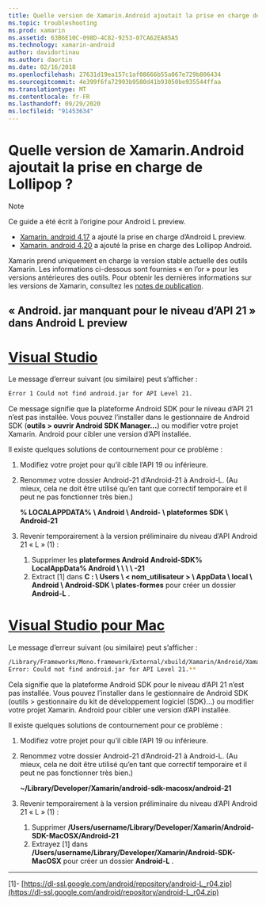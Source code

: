 ```yaml
---
title: Quelle version de Xamarin.Android ajoutait la prise en charge de Lollipop ?
ms.topic: troubleshooting
ms.prod: xamarin
ms.assetid: 63B6E10C-098D-4C82-9253-07CA62EA85A5
ms.technology: xamarin-android
author: davidortinau
ms.author: daortin
ms.date: 02/16/2018
ms.openlocfilehash: 27631d19ea157c1af08666b55a067e729b806434
ms.sourcegitcommit: 4e399f6fa72993b9580d41b93050be935544ffaa
ms.translationtype: MT
ms.contentlocale: fr-FR
ms.lasthandoff: 09/29/2020
ms.locfileid: "91453634"
---
```

# <a name="what-version-of-xamarinandroid-added-lollipop-support"></a>Quelle version de Xamarin.Android ajoutait la prise en charge de Lollipop ?

> [!NOTE]
> Ce guide a été écrit à l’origine pour Android L preview.

- [Xamarin. android 4,17](https://github.com/xamarin/release-notes-archive/blob/master/release-notes/android/xamarin.android_4/xamarin.android_4.17/index.md) a ajouté la prise en charge d’Android L preview.
- [Xamarin. android 4,20](https://github.com/xamarin/release-notes-archive/blob/master/release-notes/android/xamarin.android_4/xamarin.android_4.20/index.md) a ajouté la prise en charge des Lollipop Android.

Xamarin prend uniquement en charge la version stable actuelle des outils Xamarin. Les informations ci-dessous sont fournies « en l’or » pour les versions antérieures des outils. Pour obtenir les dernières informations sur les versions de Xamarin, consultez les [notes de publication](/xamarin/android/release-notes/).

## <a name="missing-androidjar-for-api-level-21-in-android-l-preview"></a>« Android. jar manquant pour le niveau d’API 21 » dans Android L preview

# <a name="visual-studio"></a>[Visual Studio](#tab/windows)

Le message d’erreur suivant (ou similaire) peut s’afficher :

```cmd
Error 1 Could not find android.jar for API Level 21.
```

Ce message signifie que la plateforme Android SDK pour le niveau d’API 21 n’est pas installée. Vous pouvez l’installer dans le gestionnaire de Android SDK (**outils > ouvrir Android SDK Manager...**) ou modifier votre projet Xamarin. Android pour cibler une version d’API installée.

Il existe quelques solutions de contournement pour ce problème :

1. Modifiez votre projet pour qu’il cible l’API 19 ou inférieure.

2. Renommez votre dossier Android-21 d’Android-21 à Android-L. (Au mieux, cela ne doit être utilisé qu’en tant que correctif temporaire et il peut ne pas fonctionner très bien.)

   **% LOCALAPPDATA% \\ Android \\ Android- \\ plateformes SDK \\ Android-21**

3. Revenir temporairement à la version préliminaire du niveau d’API Android 21 « L » (1) :

    1. Supprimer les **plateformes Android Android-SDK% LocalAppData% Android \\ \\ \\ \\ -21** 
    2. Extract [1] dans **C : \\ Users \\ &lt; nom_utilisateur &gt; \\ AppData \\ local \\ Android \\ Android-SDK \\ plates-formes** pour créer un dossier **Android-L** .

# <a name="visual-studio-for-mac"></a>[Visual Studio pour Mac](#tab/macos)

Le message d’erreur suivant (ou similaire) peut s’afficher :

```bash
/Library/Frameworks/Mono.framework/External/xbuild/Xamarin/Android/Xamarin.Android.Common.targets: 
Error: Could not find android.jar for API Level 21.**
```

Cela signifie que la plateforme Android SDK pour le niveau d’API 21 n’est pas installée. Vous pouvez l’installer dans le gestionnaire de Android SDK (outils > gestionnaire du kit de développement logiciel (SDK)...) ou modifier votre projet Xamarin. Android pour cibler une version d’API installée.

Il existe quelques solutions de contournement pour ce problème :

1. Modifiez votre projet pour qu’il cible l’API 19 ou inférieure.

2. Renommez votre dossier Android-21 d’Android-21 à Android-L. (Au mieux, cela ne doit être utilisé qu’en tant que correctif temporaire et il peut ne pas fonctionner très bien.)

   **~/Library/Developer/Xamarin/android-sdk-macosx/android-21**

3. Revenir temporairement à la version préliminaire du niveau d’API Android 21 « L » (1) :

    1. Supprimer **/Users/username/Library/Developer/Xamarin/Android-SDK-MacOSX/Android-21**
    2. Extrayez [1] dans **/Users/username/Library/Developer/Xamarin/Android-SDK-MacOSX** pour créer un dossier **Android-L** .

-----

[1]- [https://dl-ssl.google.com/android/repository/android-L_r04.zip](https://dl-ssl.google.com/android/repository/android-L_r04.zip)